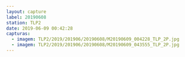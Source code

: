 ```yaml
---
layout: capture
label: 20190608
station: TLP2
date: 2019-06-09 00:42:28
capturas:
  - imagem: TLP2/2019/201906/20190608/M20190609_004228_TLP_2P.jpg
  - imagem: TLP2/2019/201906/20190608/M20190609_043555_TLP_2P.jpg
---
```

